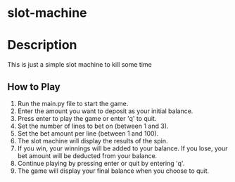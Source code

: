 # slot-machine
 
<h1>Description</h1>
This is just a simple slot machine to kill some time


<h2>How to Play</h2>
<ol>
  <li>Run the main.py file to start the game.</li>
  <li>Enter the amount you want to deposit as your initial balance.</li>
  <li>Press enter to play the game or enter 'q' to quit.</li>
  <li>Set the number of lines to bet on (between 1 and 3).</li>
  <li>Set the bet amount per line (between 1 and 100).</li>
  <li>The slot machine will display the results of the spin.</li>
  <li>If you win, your winnings will be added to your balance. If you lose, your bet amount will be deducted from your balance.</li>
  <li>Continue playing by pressing enter or quit by entering 'q'.</li>
  <li>The game will display your final balance when you choose to quit.</li>
</ol>
